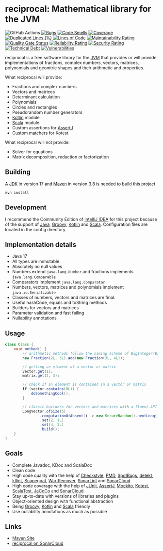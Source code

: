 # reciprocal: Mathematical library for the JVM

![GitHub Actions](https://github.com/ltennstedt/reciprocal/actions/workflows/maven.yml/badge.svg)
[![Bugs](https://sonarcloud.io/api/project_badges/measure?project=ltennstedt_reciprocal&metric=bugs)](https://sonarcloud.io/summary/new_code?id=ltennstedt_reciprocal)
[![Code Smells](https://sonarcloud.io/api/project_badges/measure?project=ltennstedt_reciprocal&metric=code_smells)](https://sonarcloud.io/summary/new_code?id=ltennstedt_reciprocal)
[![Coverage](https://sonarcloud.io/api/project_badges/measure?project=ltennstedt_reciprocal&metric=coverage)](https://sonarcloud.io/summary/new_code?id=ltennstedt_reciprocal)
[![Duplicated Lines (%)](https://sonarcloud.io/api/project_badges/measure?project=ltennstedt_reciprocal&metric=duplicated_lines_density)](https://sonarcloud.io/summary/new_code?id=ltennstedt_reciprocal)
[![Lines of Code](https://sonarcloud.io/api/project_badges/measure?project=ltennstedt_reciprocal&metric=ncloc)](https://sonarcloud.io/summary/new_code?id=ltennstedt_reciprocal)
[![Maintainability Rating](https://sonarcloud.io/api/project_badges/measure?project=ltennstedt_reciprocal&metric=sqale_rating)](https://sonarcloud.io/summary/new_code?id=ltennstedt_reciprocal)
[![Quality Gate Status](https://sonarcloud.io/api/project_badges/measure?project=ltennstedt_reciprocal&metric=alert_status)](https://sonarcloud.io/summary/new_code?id=ltennstedt_reciprocal)
[![Reliability Rating](https://sonarcloud.io/api/project_badges/measure?project=ltennstedt_reciprocal&metric=reliability_rating)](https://sonarcloud.io/summary/new_code?id=ltennstedt_reciprocal)
[![Security Rating](https://sonarcloud.io/api/project_badges/measure?project=ltennstedt_reciprocal&metric=security_rating)](https://sonarcloud.io/summary/new_code?id=ltennstedt_reciprocal)
[![Technical Debt](https://sonarcloud.io/api/project_badges/measure?project=ltennstedt_reciprocal&metric=sqale_index)](https://sonarcloud.io/summary/new_code?id=ltennstedt_reciprocal)
[![Vulnerabilities](https://sonarcloud.io/api/project_badges/measure?project=ltennstedt_reciprocal&metric=vulnerabilities)](https://sonarcloud.io/summary/new_code?id=ltennstedt_reciprocal)

reciprocal is a free software library for the [JVM](https://www.java.com/) that provides or will provide
implementations of fractions, complex numbers, vectors, matrices, polynomials and geomtric shapes and their arithmetic
and properties.

What reciprocal will provide:

* Fractions and complex numbers
* Vectors and matrices
* Determinant calculation
* Polynomials
* Circles and rectangles
* Pseudorandom number generators
* [Kotlin](https://kotlinlang.org/) module
* [Scala](https://scala-lang.org/) module
* Custom assertions for [AssertJ](https://assertj.github.io/doc/)
* Custom matchers for [Kotest](https://kotest.io/)

What reciprocal will not provide:

* Solver for equations
* Matrix decomposition, reduction or factorization

## Building

A [JDK](https://adoptium.net/) in version 17 and [Maven](https://maven.apache.org) in version 3.8 is needed to
build this project.

```shell script
mvn install
```

## Development

I recommend the Community Edition of [IntelliJ IDEA](https://www.jetbrains.com/) for this project because of the
support of [Java](https://www.java.com/), [Groovy](https://groovy-lang.org/), [Kotlin](https://www.kotlinlang.org/) and
[Scala](https://scala-lang.org/). Configuration files are located in the config directory.

## Implementation details

* Java 17
* All types are immutable.
* Absolutely no null values
* Numbers extend `java.lang.Number` and fractions implements `java.lang.Comparable`
* Comparators implement `java.lang.Comparator`
* Numbers, vectors, matrices and polynomials implement `java.io.Serializable`
* Classes of numbers, vectors and matrices are final.
* Useful hashCode, equals and toString methods
* Builders for vectors and matrices
* Parameter validation and fast failing
* Nullability annotations

## Usage

```java
class Class {
    void method() {
        // arithmetic methods follow the naming scheme of BigInteger/BigDecimal
        new Fraction(2L, 3L).add(new Fraction(3L, 4L));

        // getting an element of a vector or matrix
        vector.get(1);
        matrix.get(2, 3);

        // check if an element is contained in a vector or matrix
        if (vector.contains(0L)) {
            doSomethingCool();
        }

        // classic builders for vectors and matrices with a fluent API        
        LongVector.ofSize(5)
                .computationOfAbsent(i -> new SecureRandom().nextLong())
                .set(2, 1L)
                .set(4, 2L)
                .build();
    }
}
```

## Goals

* Complete Javadoc, KDoc and ScalaDoc
* Clean code
* High code quality with the help of [Checkstyle](https://checkstyle.org/), [PMD](https://pmd.github.io/),
  [SpotBugs](https://spotbugs.github.io/), [detekt](https://detekt.dev/),
  [ktlint](https://pinterest.github.io/ktlint/), [Scapegoat](https://github.com/scapegoat-scala/scapegoat),
  [WartRemover](https://www.wartremover.org/), [SonarLint](https://www.sonarlint.org/) and
  [SonarCloud](https://sonarcloud.io/)
* High code coverage with the help of [JUnit](https://junit.org/junit5/), [AssertJ](https://assertj.github.io/doc/),
  [Mockito](https://site.mockito.org/), [Kotest](https://kotest.io/), [ScalaTest](https://www.scalatest.org/),
  [JaCoCo](https://www.jacoco.org/jacoco/) and [SonarCloud](https://sonarcloud.io/)
* Stay up-to-date with versions of libraries and plugins
* Object-oriented design with functional abstraction
* Being [Groovy](https://groovy-lang.org/), [Kotlin](https://www.kotlinlang.org/) and [Scala](https://scala-lang.org/)
  friendly
* Use nullability annotations as much as possible

## Links

* [Maven Site](https://ltennstedt.github.io/reciprocal/index.html)
* [reciprocal on SonarCloud](https://sonarcloud.io/project/overview?id=ltennstedt_reciprocal)
